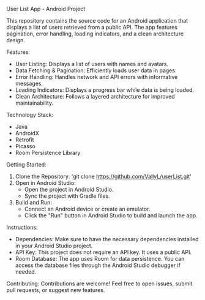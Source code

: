 User List App - Android Project

This repository contains the source code for an Android application that displays a list of users retrieved from a public API. The app features pagination, error handling, loading indicators, and a clean architecture design.

Features:
  - User Listing: Displays a list of users with names and avatars.
  - Data Fetching & Pagination: Efficiently loads user data in pages.
  - Error Handling: Handles network and API errors with informative messages.
  - Loading Indicators: Displays a progress bar while data is being loaded.
  - Clean Architecture: Follows a layered architecture for improved maintainability.

Technology Stack:
  - Java
  - AndroidX
  - Retrofit
  - Picasso
  - Room Persistence Library

Getting Started:
  1. Clone the Repository: 'git clone https://github.com/VallyL/userList.git'
  2. Open in Android Studio:
       - Open the project in Android Studio.
       - Sync the project with Gradle files.
  3. Build and Run:
       - Connect an Android device or create an emulator.
       - Click the "Run" button in Android Studio to build and launch the app.

Instructions:
  - Dependencies: Make sure to have the necessary dependencies installed in your Android Studio project.
  - API Key: This project does not require an API key. It uses a public API.
  - Room Database: The app uses Room for data persistence. You can access the database files through the Android Studio debugger if needed.


Contributing: Contributions are welcome! Feel free to open issues, submit pull requests, or suggest new features.
